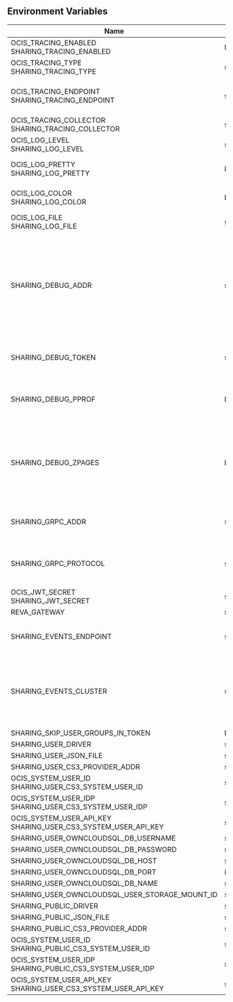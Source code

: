 ## Environment Variables

| Name | Type | Default Value | Description |
|------|------|---------------|-------------|
| OCIS_TRACING_ENABLED<br/>SHARING_TRACING_ENABLED | bool | false | Activates tracing.|
| OCIS_TRACING_TYPE<br/>SHARING_TRACING_TYPE | string |  | |
| OCIS_TRACING_ENDPOINT<br/>SHARING_TRACING_ENDPOINT | string |  | The endpoint to the tracing collector.|
| OCIS_TRACING_COLLECTOR<br/>SHARING_TRACING_COLLECTOR | string |  | |
| OCIS_LOG_LEVEL<br/>SHARING_LOG_LEVEL | string |  | The log level.|
| OCIS_LOG_PRETTY<br/>SHARING_LOG_PRETTY | bool | false | Activates pretty log output.|
| OCIS_LOG_COLOR<br/>SHARING_LOG_COLOR | bool | false | Activates colorized log output.|
| OCIS_LOG_FILE<br/>SHARING_LOG_FILE | string |  | The target log file.|
| SHARING_DEBUG_ADDR | string | 127.0.0.1:9151 | Bind address of the debug server, where metrics, health, config and debug endpoints will be exposed.|
| SHARING_DEBUG_TOKEN | string |  | Token to secure the metrics endpoint|
| SHARING_DEBUG_PPROF | bool | false | Enables pprof, which can be used for profiling|
| SHARING_DEBUG_ZPAGES | bool | false | Enables zpages, which can  be used for collecting and viewing traces in-me|
| SHARING_GRPC_ADDR | string | 127.0.0.1:9150 | The address of the grpc service.|
| SHARING_GRPC_PROTOCOL | string | tcp | The transport protocol of the grpc service.|
| OCIS_JWT_SECRET<br/>SHARING_JWT_SECRET | string |  | |
| REVA_GATEWAY | string | 127.0.0.1:9142 | |
| SHARING_EVENTS_ENDPOINT | string | 127.0.0.1:9233 | the address of the streaming service|
| SHARING_EVENTS_CLUSTER | string | ocis-cluster | the clusterID of the streaming service. Mandatory when using nats|
| SHARING_SKIP_USER_GROUPS_IN_TOKEN | bool | false | |
| SHARING_USER_DRIVER | string | json | |
| SHARING_USER_JSON_FILE | string | ~/.ocis/storage/shares.json | |
| SHARING_USER_CS3_PROVIDER_ADDR | string | 127.0.0.1:9215 | |
| OCIS_SYSTEM_USER_ID<br/>SHARING_USER_CS3_SYSTEM_USER_ID | string |  | |
| OCIS_SYSTEM_USER_IDP<br/>SHARING_USER_CS3_SYSTEM_USER_IDP | string | internal | |
| OCIS_SYSTEM_USER_API_KEY<br/>SHARING_USER_CS3_SYSTEM_USER_API_KEY | string |  | |
| SHARING_USER_OWNCLOUDSQL_DB_USERNAME | string | owncloud | |
| SHARING_USER_OWNCLOUDSQL_DB_PASSWORD | string |  | |
| SHARING_USER_OWNCLOUDSQL_DB_HOST | string | mysql | |
| SHARING_USER_OWNCLOUDSQL_DB_PORT | int | 3306 | |
| SHARING_USER_OWNCLOUDSQL_DB_NAME | string | owncloud | |
| SHARING_USER_OWNCLOUDSQL_USER_STORAGE_MOUNT_ID | string |  | |
| SHARING_PUBLIC_DRIVER | string | json | |
| SHARING_PUBLIC_JSON_FILE | string | ~/.ocis/storage/publicshares.json | |
| SHARING_PUBLIC_CS3_PROVIDER_ADDR | string | 127.0.0.1:9215 | |
| OCIS_SYSTEM_USER_ID<br/>SHARING_PUBLIC_CS3_SYSTEM_USER_ID | string |  | |
| OCIS_SYSTEM_USER_IDP<br/>SHARING_PUBLIC_CS3_SYSTEM_USER_IDP | string | internal | |
| OCIS_SYSTEM_USER_API_KEY<br/>SHARING_USER_CS3_SYSTEM_USER_API_KEY | string |  | |